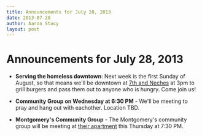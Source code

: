 ```yaml
---
title: Announcements for July 28, 2013
date: 2013-07-28
author: Aaron Stacy
layout: post
---
```


# Announcements for July 28, 2013

 - **Serving the homeless downtown**: Next week is the first Sunday of August,
   so that means we'll be downtown at [7th and Neches][lot] at 3pm to grill
   burgers and pass them out to anyone who is hungry. Come join us!

 - **Community Group on Wednesday at 6:30 PM** - We'll be meeting to pray and
   hang out with eachother. Location TBD.

 - **Montgomery's Community Group** - The Montgomery's community group will be
   meeting at [their apartment][Montgomerys] this Thursday at 7:30 PM.

[lot]: https://www.google.com/maps/preview#!q=415+E+7th+St%2C+Austin%2C+TX+78701&data=!1m4!1m3!1d3136!2d-97.738289!3d30.267541!4m10!1m9!4m8!1m3!1d787!2d-97.7383927!3d30.2672738!3m2!1i1278!2i702!4f13.1
[Montgomerys]: http://www.retreataustin.com/p/apartments/map/austin-tx-78704/retreat-at-bartons-creek-3524

